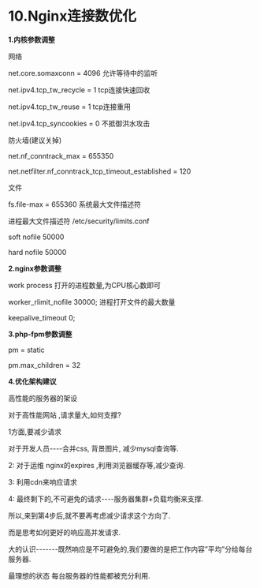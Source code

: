 # **10.Nginx连接数优化**

**1.内核参数调整**

网络

net.core.somaxconn = 4096 允许等待中的监听

net.ipv4.tcp_tw_recycle = 1  tcp连接快速回收

net.ipv4.tcp_tw_reuse = 1    tcp连接重用   

net.ipv4.tcp_syncookies = 0  不抵御洪水攻击



防火墙(建议关掉)

net.nf_conntrack_max = 655350  

net.netfilter.nf_conntrack_tcp_timeout_established = 120



文件

fs.file-max = 655360   系统最大文件描述符



进程最大文件描述符 /etc/security/limits.conf

 soft nofile 50000

  hard nofile 50000



**2.nginx参数调整**

work process  打开的进程数量,为CPU核心数即可

worker_rlimit_nofile 30000; 进程打开文件的最大数量

 keepalive_timeout  0; 



**3.php-fpm参数调整**

pm = static

pm.max_children = 32

**4.优化架构建议**



高性能的服务器的架设

 

对于高性能网站 ,请求量大,如何支撑?

1方面,要减少请求

对于开发人员----合并css, 背景图片, 减少mysql查询等.

 

2: 对于运维 nginx的expires ,利用浏览器缓存等,减少查询.

3: 利用cdn来响应请求

 

4: 最终剩下的,不可避免的请求----服务器集群+负载均衡来支撑.

 

所以,来到第4步后,就不要再考虑减少请求这个方向了.

而是思考如何更好的响应高并发请求.

 

大的认识-------既然响应是不可避免的,我们要做的是把工作内容”平均”分给每台服务器.

最理想的状态 每台服务器的性能都被充分利用.